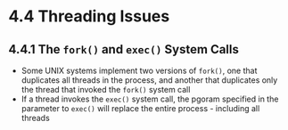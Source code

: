 # 4.4 Threading Issues

## 4.4.1 The `fork()` and `exec()` System Calls

* Some UNIX systems implement two versions of `fork()`, one that duplicates all threads in the process, and another that duplicates only the thread that invoked the `fork()` system call
* If a thread invokes the `exec()` system call, the pgoram specified in the parameter to `exec()` will replace the entire process - including all threads
